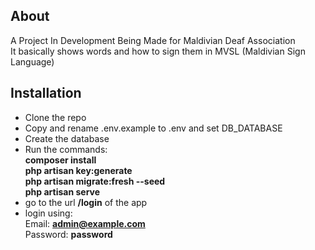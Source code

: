 ## About
A Project In Development Being Made for Maldivian Deaf Association\
It basically shows words and how to sign them in MVSL (Maldivian Sign Language)

## Installation

- Clone the repo
- Copy and rename .env.example to .env and set DB_DATABASE
- Create the database
- Run the commands:\
**composer install**\
**php artisan key:generate**\
**php artisan migrate:fresh --seed**\
**php artisan serve**
- go to the url **/login** of the app
- login using:\
Email: **admin@example.com**\
Password: **password**
